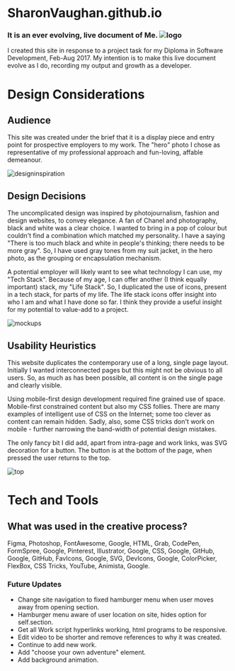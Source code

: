 # SharonVaughan.github.io

### It is an ever evolving, live document of Me.               ![logo](https://cloud.githubusercontent.com/assets/20434999/24330347/a29dfe36-1267-11e7-9f7f-37615dca5d9b.png)

I created this site in response to a project task for my Diploma in Software Development, Feb-Aug 2017. My intention is to make this live document evolve as I do, recording my output and growth as a developer. 

# Design Considerations

## Audience
This site was created under the brief that it is a display piece and entry point for prospective employers to my work. The "hero" photo I chose as representative of my professional approach and fun-loving, affable demeanour. 

![designinspiration](https://cloud.githubusercontent.com/assets/20434999/24330546/0eb2f96a-126c-11e7-9f4e-4ee1e7688af6.png)

## Design Decisions
The uncomplicated design was inspired by photojournalism, fashion and design websites, to convey elegance. A fan of Chanel and photography, black and white was a clear choice. I wanted to bring in a pop of colour but couldn't find a combination which matched my personality. I have a saying "There is too much black and white in people's thinking; there needs to be more gray". So, I have used gray tones from my suit jacket, in the hero photo, as the grouping or encapsulation mechanism.

A potential employer will likely want to see what technology I can use, my "Tech Stack". Because of my age, I can offer another (I think equally important) stack, my "Life Stack". So, I duplicated the use of icons, present in a tech stack, for parts of my life. The life stack icons offer insight into who I am and what I have done so far. I think they provide a useful insight for my potential to value-add to a project.

![mockups](https://cloud.githubusercontent.com/assets/20434999/24330605/c4911a5e-126d-11e7-89e2-196c9efcd600.png)

## Usability Heuristics
This website duplicates the contemporary use of a long, single page layout. Initially I wanted interconnected pages but this might not be obvious to all users. So, as much as has been possible, all content is on the single page and clearly visible.

Using mobile-first design development required fine grained use of space. Mobile-first constrained content but also my CSS follies. There are many examples of intelligent use of CSS on the Internet; some too clever as content can remain hidden. Sadly, also, some CSS tricks don't work on mobile - further narrowing the band-width of potential design mistakes.

The only fancy bit I did add, apart from intra-page and work links, was SVG decoration for a button. The button is at the bottom of the page, when pressed the user returns to the top.

![top](https://cloud.githubusercontent.com/assets/20434999/24330873/0413dfee-1274-11e7-90c6-983a328a0a76.png)

# Tech and Tools

## What was used in the creative process?
 Figma, Photoshop, FontAwesome, Google, HTML, Grab, CodePen, FormSpree, Google, Pinterest, Illustrator, Google, CSS, Google, GitHub, Google, GitHub, FavIcons, Google, SVG, DevIcons, Google, ColorPicker, FlexBox, CSS Tricks, YouTube, Animista, Google.

### Future Updates
 - Change site navigation to fixed hamburger menu when user moves away from opening section.
 - Hamburger menu aware of user location on site, hides option for self.section.
 - Get all Work script hyperlinks working, html programs to be responsive.
 - Edit video to be shorter and remove references to why it was created.
 - Continue to add new work.
 - Add "choose your own adventure" element.
 - Add background animation.

